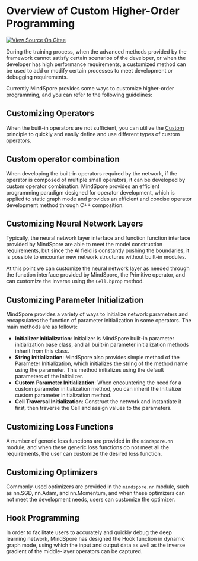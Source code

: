 # Overview of Custom Higher-Order Programming

[![View Source On Gitee](https://mindspore-website.obs.cn-north-4.myhuaweicloud.com/website-images/master/resource/_static/logo_source_en.svg)](https://gitee.com/mindspore/docs/blob/master/docs/mindspore/source_en/model_train/custom_program/overview.md)

During the training process, when the advanced methods provided by the framework cannot satisfy certain scenarios of the developer, or when the developer has high performance requirements, a customized method can be used to add or modify certain processes to meet development or debugging requirements.

Currently MindSpore provides some ways to customize higher-order programming, and you can refer to the following guidelines:

## Customizing Operators

When the built-in operators are not sufficient, you can utilize the [Custom](https://www.mindspore.cn/docs/en/master/api_python/ops/mindspore.ops.Custom.html#mindspore-ops-custom) principle to quickly and easily define and use different types of custom operators.

## Custom operator combination

When developing the built-in operators required by the network, if the operator is composed of multiple small operators, it can be developed by custom operator combination. MindSpore provides an efficient programming paradigm designed for operator development, which is applied to static graph mode and provides an efficient and concise operator development method through C++ composition.

## Customizing Neural Network Layers

Typically, the neural network layer interface and function function interface provided by MindSpore are able to meet the model construction requirements, but since the AI field is constantly pushing the boundaries, it is possible to encounter new network structures without built-in modules.

At this point we can customize the neural network layer as needed through the function interface provided by MindSpore, the Primitive operator, and can customize the inverse using the `Cell.bprop` method.

## Customizing Parameter Initialization

MindSpore provides a variety of ways to initialize network parameters and encapsulates the function of parameter initialization in some operators. The main methods are as follows:

- **Initializer Initialization**: Initializer is MindSpore built-in parameter initialization base class, and all built-in parameter initialization methods inherit from this class.
- **String initialization**: MindSpore also provides simple method of the Parameter Initialization, which initializes the string of the method name using the parameter. This method initializes using the default parameters of the Initializer.
- **Custom Parameter Initialization**: When encountering the need for a custom parameter initialization method, you can inherit the Initializer custom parameter initialization method.
- **Cell Traversal Initialization**: Construct the network and instantiate it first, then traverse the Cell and assign values to the parameters.

## Customizing Loss Functions

A number of generic loss functions are provided in the `mindspore.nn` module, and when these generic loss functions do not meet all the requirements, the user can customize the desired loss function.

## Customizing Optimizers

Commonly-used optimizers are provided in the `mindspore.nn` module, such as nn.SGD, nn.Adam, and nn.Momentum, and when these optimizers can not meet the development needs, users can customize the optimizer.

## Hook Programming

In order to facilitate users to accurately and quickly debug the deep learning network, MindSpore has designed the Hook function in dynamic graph mode, using which the input and output data as well as the inverse gradient of the middle-layer operators can be captured.
